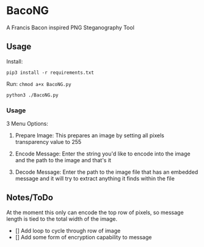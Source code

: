 # BacoNG
A Francis Bacon inspired PNG Steganography Tool

## Usage

Install:

`pip3 install -r requirements.txt`

Run:
`chmod a+x BacoNG.py`  

`python3 ./BacoNG.py`

### Usage

3 Menu Options:

1. Prepare Image: This prepares an image by setting all pixels transparency value to 255

2. Encode Message: Enter the string you'd like to encode into the image and the path to the image and that's it

3. Decode Message: Enter the path to the image file that has an embedded message and it will try to extract anything it finds within the file


## Notes/ToDo

At the moment this only can encode the top row of pixels, so message length is tied to the total width of the image. 

- [] Add loop to cycle through row of image
- [] Add some form of encryption capability to message 
